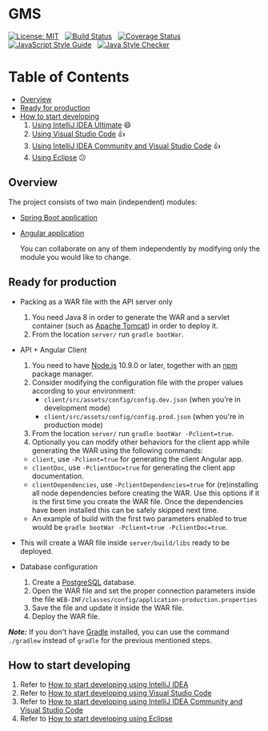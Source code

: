 
# GMS

[![License: MIT](https://img.shields.io/badge/License-MIT-yellow.svg)](https://opensource.org/licenses/MIT)&nbsp;&nbsp;
[![Build Status](https://travis-ci.org/lealceldeiro/gms.svg?branch=master)](https://travis-ci.org/lealceldeiro/gms)&nbsp;&nbsp;
[![Coverage Status](https://coveralls.io/repos/github/lealceldeiro/gms/badge.svg?branch=master)](https://coveralls.io/github/lealceldeiro/gms?branch=master)&nbsp;&nbsp;
[![JavaScript Style Guide](https://img.shields.io/badge/code_style-standard-brightgreen.svg)](https://standardjs.com)&nbsp;&nbsp;
[![Java Style Checker](https://img.shields.io/badge/code%20style-checkstyle-brightgreen?style=flat&logo=java&logoColor=f89820)](https://checkstyle.sourceforge.io/)

# Table of Contents

* [Overview](#overview)
* [Ready for production](#ready-for-production)
* [How to start developing](#how-to-start-developing)
  1. [Using IntelliJ IDEA Ultimate](./help/INTELLIJIDEA.md) :smile:
  2. [Using Visual Studio Code](./help/VSCode.md) :+1:
  3. [Using IntelliJ IDEA Community and Visual Studio Code](./help/INTELLIJIDEA-VSCode.md) :+1:
  4. [Using Eclipse](./help/Eclipse.md) :confused:

## Overview

The project consists of two main (independent) modules:

* [Spring Boot application](./server)

* [Angular application](./client)

  You can collaborate on any of them independently by modifying only the module you would like to change.

## Ready for production

* Packing as a WAR file with the API server only
  1. You need Java 8 in order to generate the WAR and a servlet container (such as [Apache Tomcat][8]) in order to deploy it.
  2. From the location `server/` run `gradle bootWar`.
* API + Angular Client
  1. You need to have [Node.js][4] 10.9.0 or later, together with an [npm][7] package manager.
  2. Consider modifying the configuration file with the proper values according to your environment:
      * `client/src/assets/config/config.dev.json` (when you're in development mode)
      * `client/src/assets/config/config.prod.json` (when you're in production mode)
  3. From the location `server/` run `gradle bootWar -Pclient=true`.
  4. Optionally you can modify other behaviors for the client app while generating the WAR using the following commands:
  * `client`, use `-Pclient=true` for generating the client Angular app.
  * `clientDoc`, use `-PclientDoc=true` for generating the client app documentation.
  * `clientDependencies`, use `-PclientDependencies=true` for (re)installing all node dependencies before creating the WAR. Use this options if it is the first time you create the WAR file. Once the dependencies have been installed this can be safely skipped next time.
  * An example of build with the first two parameters enabled to true would be `gradle bootWar -Pclient=true -PclientDoc=true`.

* This will create a WAR file inside `server/build/libs` ready to be deployed.
* Database configuration
  1. Create a [PostgreSQL][5] database.
  2. Open the WAR file and set the proper connection parameters inside the file `WEB-INF/classes/config/application-production.properties`
  3. Save the file and update it inside the WAR file.
  4. Deploy the WAR file.

_**Note:**_ If you don't have [Gradle][6] installed, you can use the command `./gradlew` instead of `gradle` for the previous mentioned steps.

## How to start developing

  1. Refer to [How to start developing using IntelliJ IDEA](./help/INTELLIJIDEA.md)
  2. Refer to [How to start developing using Visual Studio Code](./help/VSCode.md)
  3. Refer to [How to start developing using IntelliJ IDEA Community and Visual Studio Code](./help/INTELLIJIDEA-VSCode.md)
  4. Refer to [How to start developing using Eclipse](./help/Eclipse.md)

[4]: https://nodejs.org/en/
[5]: https://www.postgresql.org/
[6]: https://gradle.org/
[7]: https://www.npmjs.com/
[8]: http://tomcat.apache.org/
